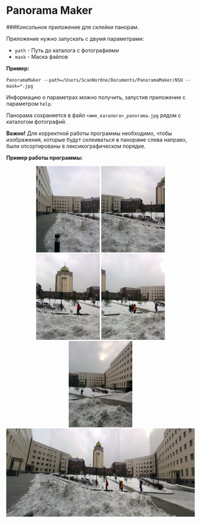 # Panorama Maker
###Консольное приложение для склейки панорам.

Приложение нужно запускать с двумя параметрами:

* `path` - Путь до каталога с фотографиями
* `mask` - Маска файлов

**Пример:**
```
PanoramaMaker --path=/Users/ScanNorOne/Documents/PanoramaMaker/NSU --mask=*.jpg
```
Информацию о параметрах можно получить, запустив приложение с параметром `help`.

Панорама сохраняется в файл `<имя_каталога>_panorama.jpg` рядом с каталогом фотографий.

**Важно!**
Для корректной работы программы необходимо, чтобы изображения, которые будут склеиваться в панораме слева направо, 
были отсортированы в лексикографическом порядке.

**Пример работы программы:**

<html>
  <p align="center">
    <img src="https://github.com/DmitryNekrasov/PanoramaMaker/blob/master/NSU/IMG_20161105_122006.jpg" height="230">
    <img src="https://github.com/DmitryNekrasov/PanoramaMaker/blob/master/NSU/IMG_20161105_122009.jpg" height="230">
    <img src="https://github.com/DmitryNekrasov/PanoramaMaker/blob/master/NSU/IMG_20161105_122011.jpg" height="230">
    <img src="https://github.com/DmitryNekrasov/PanoramaMaker/blob/master/NSU/IMG_20161105_122014.jpg" height="230">
    <img src="https://github.com/DmitryNekrasov/PanoramaMaker/blob/master/NSU/IMG_20161105_122016.jpg" height="230">
    <img src="https://github.com/DmitryNekrasov/PanoramaMaker/blob/master/NSU_panorama.jpg" height="235">
  </p>
<html>
